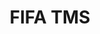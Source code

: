 ---
layout: sponsor-page
tags: sponsor
level: sponsor-support
title: FIFA TMS
permalink: "/sponsors/fifa.html"
image: "/sponsors/images/fifa.png"
link: "http://www.fifatms.com/en/"
---